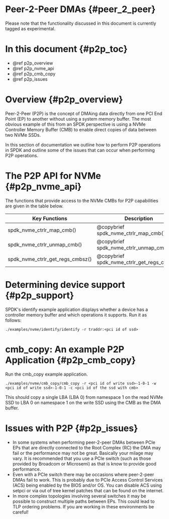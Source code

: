 # Peer-2-Peer DMAs {#peer_2_peer}

Please note that the functionality discussed in this document is
currently tagged as experimental.

# In this document {#p2p_toc}

* @ref p2p_overview
* @ref p2p_nvme_api
* @ref p2p_cmb_copy
* @ref p2p_issues

# Overview {#p2p_overview}

Peer-2-Peer (P2P) is the concept of DMAing data directly from one PCI
End Point (EP) to another without using a system memory buffer. The
most obvious example of this from an SPDK perspective is using a NVMe
Controller Memory Buffer (CMB) to enable direct copies of data between
two NVMe SSDs.

In this section of documentation we outline how to perform P2P
operations in SPDK and outline some of the issues that can occur when
performing P2P operations.

# The P2P API for NVMe {#p2p_nvme_api}

The functions that provide access to the NVMe CMBs for P2P
capabilities are given in the table below.

Key Functions                               | Description
------------------------------------------- | -----------
spdk_nvme_ctrlr_map_cmb()                   | @copybrief spdk_nvme_ctrlr_map_cmb()
spdk_nvme_ctrlr_unmap_cmb()                 | @copybrief spdk_nvme_ctrlr_unmap_cmb()
spdk_nvme_ctrlr_get_regs_cmbsz()            | @copybrief spdk_nvme_ctrlr_get_regs_cmbsz()

# Determining device support {#p2p_support}

SPDK's identify example application displays whether a device has a controller
memory buffer and which operations it supports. Run it as follows:

~~~{.sh}
./examples/nvme/identify/identify -r traddr:<pci id of ssd>
~~~

# cmb_copy: An example P2P Application {#p2p_cmb_copy}

Run the cmb_copy example application.

~~~{.sh}
./examples/nvme/cmb_copy/cmb_copy -r <pci id of write ssd>-1-0-1 -w <pci id of write ssd>-1-0-1 -c <pci id of the ssd with cmb>
~~~
This should copy a single LBA (LBA 0) from namespace 1 on the read
NVMe SSD to LBA 0 on namespace 1 on the write SSD using the CMB as the
DMA buffer.

# Issues with P2P {#p2p_issues}

* In some systems when performing peer-2-peer DMAs between PCIe EPs
  that are directly connected to the Root Complex (RC) the DMA may
  fail or the performance may not be great. Basically your milage may
  vary. It is recommended that you use a PCIe switch (such as those
  provided by Broadcom or Microsemi) as that is know to provide good
  performance.
* Even with a PCIe switch there may be occasions where peer-2-peer
  DMAs fail to work. This is probably due to PCIe Access Control
  Services (ACS) being enabled by the BIOS and/or OS. You can disable
  ACS using setpci or via out of tree kernel patches that can be found
  on the internet.
* In more complex topologies involving several switches it may be
  possible to construct multiple paths between EPs. This could lead to
  TLP ordering problems. If you are working in these environments be
  careful!
